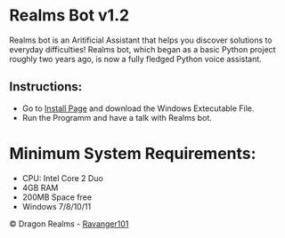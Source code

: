 # Realms Bot v1.2
Realms bot is an Aritificial Assistant that helps you discover solutions to everyday difficulties! Realms bot, which began as a basic Python project roughly two years ago, is now a fully fledged Python voice assistant.

## Instructions:
- Go to <a href="https://drive.google.com/file/d/1rcXx22ocPhRf6LUKIexLVkqRWz50gzhD/view?usp=sharing">Install Page</a> and download the Windows Extecutable File.
- Run the Programm and have a talk with Realms bot.

# Minimum System Requirements:
- CPU: Intel Core 2 Duo
- 4GB RAM
- 200MB Space free
- Windows 7/8/10/11

© Dragon Realms - [Ravanger101](https://github.com/Ravanger101)

